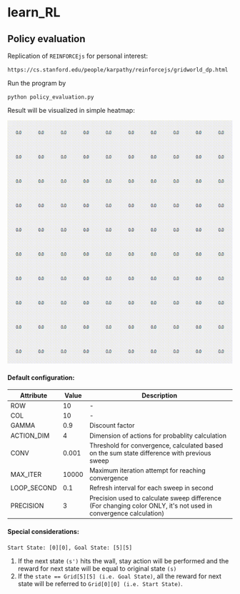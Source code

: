 # learn_RL


## Policy evaluation

Replication of `REINFORCEjs` for personal interest:
```
https://cs.stanford.edu/people/karpathy/reinforcejs/gridworld_dp.html
```

Run the program by
```
python policy_evaluation.py
```

Result will be visualized in simple heatmap:

![hippo](./img/Policy-Evaluation-Demo.gif)


#### Default configuration:

| Attribute | Value | Description |
|-----------|-------|-------------|
|ROW|10|-|
|COL|10|-|
|GAMMA|0.9|Discount factor|
|ACTION_DIM|4|Dimension of actions for probablity calculation|
|CONV|0.001|Threshold for convergence, calculated based on the sum state difference with previous sweep|
|MAX_ITER|10000|Maximum iteration attempt for reaching convergence|
|LOOP_SECOND|0.1|Refresh interval for each sweep in second|
|PRECISION|3|Precision used to calculate sweep difference (For changing color ONLY, it's not used in convergence calculation)| 

#### Special considerations:

`Start State: [0][0], Goal State: [5][5]`
1. If the next state `(s')` hits the wall, stay action will be performed and the reward for next state will be equal to original state `(s)`
2. If the `state == Grid[5][5] (i.e. Goal State)`, all the reward for next state will be referred to `Grid[0][0] (i.e. Start State)`.
